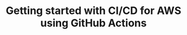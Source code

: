 ---
# Name of the event, <= 60 characters
title: Getting started with CI/CD for AWS using GitHub Actions
meta_desc: In this workshop, you will learn the fundamentals of an infrastructure CI/CD pipeline through guided exercises. You will use GitHub Actions and Pulumi.
meta_image:

# A featured webinar will display first in the list.
featured: false

# Webinars with unlisted as true will not be shown on the webinar list
unlisted: false

# Gated webinars will have a registration form and the user will need
# to fill out the form before viewing.
gated: true

# The layout of the landing page.
type: webinars

# External webinars will link to an external page instead of a webinar
# landing/registration page. If the webinar is external you will need
# set the 'block_external_search_index' flag to true so Google does not index
# the webinar page created.
external: false
block_external_search_index: false

# The url slug for the webinar landing page. If this is an external
# webinar, use the external URL as the value here.
url_slug: getting-started-with-ci-cd-for-aws-pulumi-github-actions

# Content for the left hand side section of the page.
main:
    # Webinar title.
    title: Getting started with CI/CD for AWS using GitHub Actions

    event_type: workshop # workshop | event

    # URL for embedding a URL for ungated webinars.
    youtube_url:

    # Sortable date. The datetime Hugo will use to sort the webinars in date order.
    sortable_date: 2024-11-27T11:00:00.000+11:00

    # Duration of the webinar.
    duration: 90 minutes

    # "virtual" will be shown under "show virtual events only", otherwise shown as City, State (seattle, wa)
    location: virtual

    # Description of the webinar.
    description: |
        In this workshop, you will become familiar with the core concepts needed to deploy cloud resources continuously. You'll define Infrastructure as Code (IaC), and configure Pulumi GitHub Actions to deploy AWS resources after a commit and merge.

    learn:
        - The basics of the Pulumi programming model
        - The key components of a continuous pipeline
        - How to build your own infrastructure CI/CD pipeline
        - Configuring the Pulumi GitHub Actions to deploy AWS resources

    # The webinar presenters
    presenters:
        - name: Diana Esteves
          role: Solutions Architect, Pulumi
          photo: /images/team/diana-esteves.jpg
        - name: Ben De St Paer-Gotch
          role: Staff Product Manager, GitHub
          photo: /images/people/ben-de-st-paer-gotch.jpg
        - name: Aurélien Requiem
          role: Customer Engineer, Pulumi
          photo: /images/team/aurelien-requiem.jpg

    # case-sensitive
    tags:
        level: Beginner # Beginner, Intermediate, Advanced
        topics: ["CI/CD", "GitHub Actions"]
        languages: []
        clouds: ["AWS"]

# The right hand side form section.
form:
    # HubSpot form id.
    hubspot_form_id: f7e56bad-4772-45cc-8e56-a49c4be45764
    salesforce_campaign_id: 701PQ00000N7ODGYA3

event_data:
  name: "Getting started with CI/CD for AWS using GitHub Actions"
  start_date: 2024-11-27T11:00:00.000+11:00
  end_date: 2024-11-27T12:30:00.000+11:00
  url: "https://www.pulumi.com/resources/getting-started-with-ci-cd-for-aws-pulumi-github-actions/"
  description: |
    In this workshop, you will become familiar with the core concepts needed to deploy cloud resources continuously. You'll define Infrastructure as Code (IaC), and configure Pulumi GitHub Actions to deploy AWS resources after a commit and merge.
---